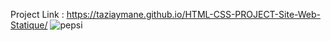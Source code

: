 Project Link : https://taziaymane.github.io/HTML-CSS-PROJECT-Site-Web-Statique/
![pepsi](https://github.com/user-attachments/assets/39596726-d9ad-419a-90ce-ce164c2e3012)
